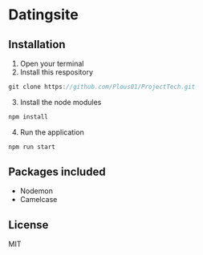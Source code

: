 # Datingsite

## Installation

1. Open your terminal
2. Install this respository

```Javascript
git clone https://github.com/Plous01/ProjectTech.git
```

3. Install the node modules

```Javascript
npm install
```

4. Run the application

```Javascript
npm run start
```

## Packages included
* Nodemon
* Camelcase

## License
MIT
